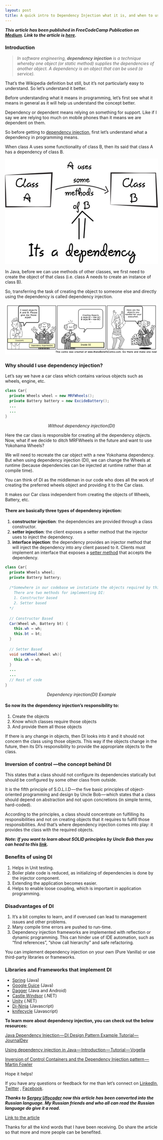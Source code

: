 ```yaml
---
layout: post
title: A quick intro to Dependency Injection what it is, and when to use it
---
```


**_This article has been published in FreeCodeCamp Publication on [Medium]. Link to the article is [here]._**

### Introduction

>_In software engineering, **dependency injection** is a technique whereby one object (or static method) supplies the dependencies of another object. A dependency is an object that can be used (a service)._

That’s the Wikipedia definition but still, but it’s not particularly easy to understand. So let’s understand it better.

Before understanding what it means in programming, let’s first see what it means in general as it will help us understand the concept better.

Dependency or dependent means relying on something for support. Like if I say we are relying too much on mobile phones than it means we are dependent on them.

So before getting to [dependency injection], first let’s understand what a dependency in programming means.

When class A uses some functionality of class B, then its said that class A has a dependency of class B.

![alt text](/blog_images/1-dependency-injection/its_dependency.jpg "It's a Dependency!")

In Java, before we can use methods of other classes, we first need to create the object of that class (i.e. class A needs to create an instance of class B).

So, transferring the task of creating the object to someone else and directly using the dependency is called dependency injection.

![alt text](/blog_images/1-dependency-injection/comics_story.png "What if code could speak?")

### Why should I use dependency injection?

Let’s say we have a car class which contains various objects such as wheels, engine, etc.

```java
class Car{
  private Wheels wheel = new MRFWheels();
  private Battery battery = new ExcideBattery();
  ...
  ...
}
```
<p style="text-align: center; font-style: italic; font-size: 14px;">Without dependency injection(DI)</p>

Here the car class is responsible for creating all the dependency objects. Now, what if we decide to ditch MRFWheels in the future and want to use Yokohama Wheels?

We will need to recreate the car object with a new Yokohama dependency. But when using dependency injection (DI), we can change the Wheels at runtime (because dependencies can be injected at runtime rather than at compile time).

You can think of DI as the middleman in our code who does all the work of creating the preferred wheels object and providing it to the Car class.

It makes our Car class independent from creating the objects of Wheels, Battery, etc.

#### There are basically three types of dependency injection:

1. __constructor injection__: the dependencies are provided through a class constructor.
2. __setter injection__: the client exposes a setter method that the injector uses to inject the dependency.
3. __interface injection__: the dependency provides an injector method that will inject the dependency into any client passed to it. Clients must implement an interface that exposes a [setter method] that accepts the dependency.

```java
class Car{
  private Wheels wheel;
  private Battery battery;
  
  /*Somewhere in our codebase we instatiate the objects required by this class.
    There are two methods for implementing DI:
    1. Constructor based
    2. Setter based
  */
  
  // Constructor Based
  Car(Wheel wh, Battery bt) {
    this.wh = wh;
    this.bt = bt;
  }
  
  // Setter Based
  void setWheel(Wheel wh){
    this.wh = wh;
  }
  ...  
  ...
  // Rest of code  
}
```
<p style="text-align: center; font-style: italic; font-size: 14px;">Dependency injection(DI) Example</p>

#### So now its the dependency injection’s responsibility to:

1. Create the objects
2. Know which classes require those objects
3. And provide them all those objects

If there is any change in objects, then DI looks into it and it should not concern the class using those objects. This way if the objects change in the future, then its DI’s responsibility to provide the appropriate objects to the class.

### Inversion of control —the concept behind DI

This states that a class should not configure its dependencies statically but should be configured by some other class from outside.

It is the fifth principle of S.O.L.I.D — the five basic principles of object-oriented programming and design by Uncle Bob — which states that a class should depend on abstraction and not upon concretions (in simple terms, hard-coded).

According to the principles, a class should concentrate on fulfilling its responsibilities and not on creating objects that it requires to fulfill those responsibilities. And that’s where dependency injection comes into play: it provides the class with the required objects.

_**Note: If you want to learn about SOLID principles by Uncle Bob then you can head to this [link].**_

### Benefits of using DI

1. Helps in Unit testing.
2. Boiler plate code is reduced, as initializing of dependencies is done by the injector component.
3. Extending the application becomes easier.
4. Helps to enable loose coupling, which is important in application programming.

### Disadvantages of DI

1. It’s a bit complex to learn, and if overused can lead to management issues and other problems.
2. Many compile time errors are pushed to run-time.
3. Dependency injection frameworks are implemented with reflection or dynamic programming. This can hinder use of IDE automation, such as “find references”, “show call hierarchy” and safe refactoring.

You can implement dependency injection on your own (Pure Vanilla) or use third-party libraries or frameworks.

### Libraries and Frameworks that implement DI
* [Spring] (Java)
* [Google Guice] (Java)
* [Dagger] (Java and Android)
* [Castle Windsor] (.NET)
* [Unity] (.NET)
* [Di-Ninja] (Javascript)
* [knifecycle] (Javascript)

**To learn more about dependency injection, you can check out the below resources:**

[Java Dependency Injection — DI Design Pattern Example Tutorial — JournalDev]

[Using dependency injection in Java — Introduction — Tutorial — Vogella]

[Inversion of Control Containers and the Dependency Injection pattern — Martin Fowler]

Hope it helps!

If you have any questions or feedback for me than let’s connect on [LinkedIn], [Twitter] , [Facebook].


_**Thanks to [Sergey Ufocoder] now this article has been converted into the Russian language. My Russian friends and who all can read the Russian language do give it a read.**_

[Link to the article]


Thanks for all the kind words that I have been receiving. Do share the article so that more and more people can be benefited.

[arbitrary case-insensitive reference text]: https://www.mozilla.org
[here]: https://medium.freecodecamp.org/a-quick-intro-to-dependency-injection-what-it-is-and-when-to-use-it-7578c84fa88f
[Medium]: https://medium.com/
[dependency injection]: https://en.wikipedia.org/wiki/Dependency_injection
[setter method]: https://en.wikipedia.org/wiki/Mutator_method
[link]: https://scotch.io/bar-talk/s-o-l-i-d-the-first-five-principles-of-object-oriented-design#toc-single-responsibility-principle

[Spring]: https://www.tutorialspoint.com/spring/spring_dependency_injection.htm
[Google Guice]: https://github.com/google/guice
[Dagger]: https://square.github.io/dagger/ 
[Castle Windsor]: https://github.com/castleproject/Windsor
[Unity]: https://www.microsoft.com/en-us/download/details.aspx?id=39944
[Di-Ninja]: https://di-ninja.github.io/di-ninja/
[knifecycle]: https://github.com/nfroidure/knifecycle
[auryn]: https://github.com/rdlowrey/auryn

[Java Dependency Injection — DI Design Pattern Example Tutorial — JournalDev]: https://www.journaldev.com/2394/java-dependency-injection-design-pattern-example-tutorial
[Using dependency injection in Java — Introduction — Tutorial — Vogella]: https://www.vogella.com/tutorials/DependencyInjection/article.html
[Inversion of Control Containers and the Dependency Injection pattern — Martin Fowler]: https://www.martinfowler.com/articles/injection.html

[Bhavya Karia]: https://medium.com/@bhavyankaria
[Sergey Ufocoder]: https://medium.com/u/7a7d59054bae
[Link to the article]: https://medium.com/@xufocoder/a-quick-intro-to-dependency-injection-what-it-is-and-when-to-use-it-de1367295ba8
[LinkedIn]: https://www.linkedin.com/in/bhavya-karia-1b115a93/
[Twitter]: https://twitter.com/thebhavyakaria
[Facebook]: https://www.facebook.com/karia.bhavya
